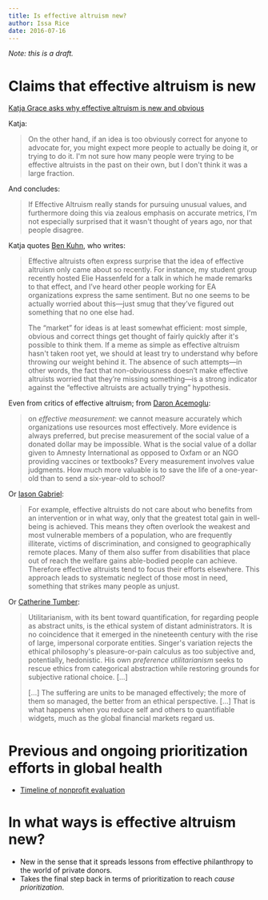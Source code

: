 ```yaml
---
title: Is effective altruism new?
author: Issa Rice
date: 2016-07-16
---
```


*Note: this is a draft.*

# Claims that effective altruism is new

[Katja Grace asks why effective altruism is new and obvious][katja post]

Katja:

> On the other hand, if an idea is too obviously correct for anyone to advocate
> for, you might expect more people to actually be doing it, or trying to do it.
> I'm not sure how many people were trying to be effective altruists in the past
> on their own, but I don't think it was a large fraction.

And concludes:

> If Effective Altruism really stands for pursuing unusual values, and
> furthermore doing this via zealous emphasis on accurate metrics, I'm not
> especially surprised that it wasn't thought of years ago, nor that people
> disagree.

Katja quotes [Ben Kuhn][ben post], who writes:

> Effective altruists often express surprise that the idea of effective altruism
> only came about so recently. For instance, my student group recently hosted
> Elie Hassenfeld for a talk in which he made remarks to that effect, and I’ve
> heard other people working for EA organizations express the same sentiment.
> But no one seems to be actually worried about this—just smug that they’ve
> figured out something that no one else had.
>
> The “market” for ideas is at least somewhat efficient: most simple, obvious
> and correct things get thought of fairly quickly after it's possible to think
> them. If a meme as simple as effective altruism hasn't taken root yet, we
> should at least try to understand why before throwing our weight behind it.
> The absence of such attempts—in other words, the fact that non-obviousness
> doesn’t make effective altruists worried that they’re missing something—is a
> strong indicator against the “effective altruists are actually trying”
> hypothesis.

Even from critics of effective altruism; from [Daron Acemoglu][acemoglu]:

> on *effective measurement*: we cannot measure accurately which organizations
> use resources most effectively. More evidence is always preferred, but precise
> measurement of the social value of a donated dollar may be impossible. What is
> the social value of a dollar given to Amnesty International as opposed to
> Oxfam or an NGO providing vaccines or textbooks? Every measurement involves
> value judgments. How much more valuable is to save the life of a one-year-old
> than to send a six-year-old to school?

Or [Iason Gabriel][gabriel response]:

> For example, effective altruists do not care about who benefits from an
> intervention or in what way, only that the greatest total gain in well-being
> is achieved. This means they often overlook the weakest and most vulnerable
> members of a population, who are frequently illiterate, victims of
> discrimination, and consigned to geographically remote places. Many of them
> also suffer from disabilities that place out of reach the welfare gains
> able-bodied people can achieve. Therefore effective altruists tend to focus
> their efforts elsewhere. This approach leads to systematic neglect of those
> most in need, something that strikes many people as unjust.

Or [Catherine Tumber][tumber]:

> Utilitarianism, with its bent toward quantification, for regarding people as
> abstract units, is the ethical system of distant administrators. It is no
> coincidence that it emerged in the nineteenth century with the rise of large,
> impersonal corporate entities. Singer's variation rejects the ethical
> philosophy's pleasure-or-pain calculus as too subjective and, potentially,
> hedonistic. His own *preference utilitarianism* seeks to rescue ethics from
> categorical abstraction while restoring grounds for subjective rational
> choice. \[...\]
>
> \[...\] The suffering are units to be managed effectively; the more of them so
> managed, the better from an ethical perspective. \[...\] That is what happens
> when you reduce self and others to quantifiable widgets, much as the global
> financial markets regard us.

# Previous and ongoing prioritization efforts in global health

- [Timeline of nonprofit
  evaluation][timeline
  ne]

# In what ways is effective altruism new?

-   New in the sense that it spreads lessons from effective philanthropy to the
    world of private donors.
-   Takes the final step back in terms of prioritization to reach *cause
    prioritization*.

[acemoglu]: https://bostonreview.net/forum/logic-effective-altruism/daron-acemoglu-response-effective-altruism "Daron Acemoglu. \"The Logic of Effective Altruism\". July 1, 2015. Boston Review."
[ben post]: http://www.benkuhn.net/ea-critique#non-obviousness "Ben Kuhn. \"A critique of effective altruism\" § Non-obviousness. December 2013."
[gabriel response]: https://bostonreview.net/forum/logic-effective-altruism/iason-gabriel-response-effective-altruism "Iason Gabriel. \"The Logic of Effective Altruism\". July 1, 2015. Boston Review."
[katja post]: http://effective-altruism.com/ea/8t/why_is_effective_altruism_new_and_obvious/ "Katja Grace. \"Why is effective altruism new and obvious?\" September 30, 2014. Effective Altruism Forum."
[tumber]: https://bostonreview.net/forum/logic-effective-altruism/catherine-tumber-response-effective-altruism "Catherine Tumber. \"The Logic of Effective Altruism\". July 1, 2015. Boston Review."
[timeline ne]: https://en.wikipedia.org/wiki/Timeline_of_nonprofit_evaluation "\"Timeline of nonprofit evaluation\". Wikipedia."
